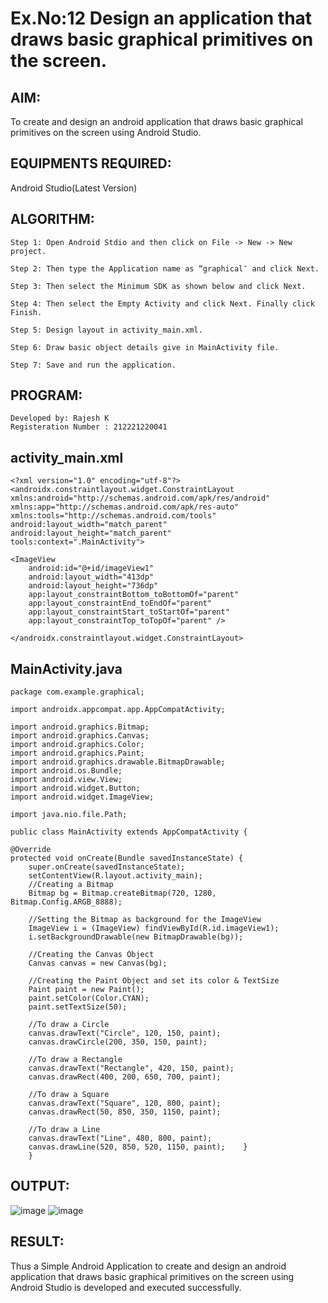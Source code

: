 # Ex.No:12 Design an application that draws basic graphical primitives on the screen.
## AIM:
To create and design an android application that draws basic graphical primitives on the screen using Android Studio.
## EQUIPMENTS REQUIRED:
Android Studio(Latest Version)
## ALGORITHM:
```
Step 1: Open Android Stdio and then click on File -> New -> New project.

Step 2: Then type the Application name as “graphical″ and click Next.

Step 3: Then select the Minimum SDK as shown below and click Next.

Step 4: Then select the Empty Activity and click Next. Finally click Finish.

Step 5: Design layout in activity_main.xml.

Step 6: Draw basic object details give in MainActivity file.

Step 7: Save and run the application.
```
## PROGRAM:
```
Developed by: Rajesh K
Registeration Number : 212221220041
```
## activity_main.xml
```
<?xml version="1.0" encoding="utf-8"?>
<androidx.constraintlayout.widget.ConstraintLayout xmlns:android="http://schemas.android.com/apk/res/android"
xmlns:app="http://schemas.android.com/apk/res-auto"
xmlns:tools="http://schemas.android.com/tools"
android:layout_width="match_parent"
android:layout_height="match_parent"
tools:context=".MainActivity">

<ImageView
    android:id="@+id/imageView1"
    android:layout_width="413dp"
    android:layout_height="736dp"
    app:layout_constraintBottom_toBottomOf="parent"
    app:layout_constraintEnd_toEndOf="parent"
    app:layout_constraintStart_toStartOf="parent"
    app:layout_constraintTop_toTopOf="parent" />

</androidx.constraintlayout.widget.ConstraintLayout>
```
## MainActivity.java
```
package com.example.graphical;

import androidx.appcompat.app.AppCompatActivity;

import android.graphics.Bitmap;
import android.graphics.Canvas;
import android.graphics.Color;
import android.graphics.Paint;
import android.graphics.drawable.BitmapDrawable;
import android.os.Bundle;
import android.view.View;
import android.widget.Button;
import android.widget.ImageView;

import java.nio.file.Path;

public class MainActivity extends AppCompatActivity {

@Override
protected void onCreate(Bundle savedInstanceState) {
    super.onCreate(savedInstanceState);
    setContentView(R.layout.activity_main);
    //Creating a Bitmap
    Bitmap bg = Bitmap.createBitmap(720, 1280, Bitmap.Config.ARGB_8888);

    //Setting the Bitmap as background for the ImageView
    ImageView i = (ImageView) findViewById(R.id.imageView1);
    i.setBackgroundDrawable(new BitmapDrawable(bg));

    //Creating the Canvas Object
    Canvas canvas = new Canvas(bg);

    //Creating the Paint Object and set its color & TextSize
    Paint paint = new Paint();
    paint.setColor(Color.CYAN);
    paint.setTextSize(50);

    //To draw a Circle
    canvas.drawText("Circle", 120, 150, paint);
    canvas.drawCircle(200, 350, 150, paint);

    //To draw a Rectangle
    canvas.drawText("Rectangle", 420, 150, paint);
    canvas.drawRect(400, 200, 650, 700, paint);

    //To draw a Square
    canvas.drawText("Square", 120, 800, paint);
    canvas.drawRect(50, 850, 350, 1150, paint);

    //To draw a Line
    canvas.drawText("Line", 480, 800, paint);
    canvas.drawLine(520, 850, 520, 1150, paint);    }
    }
```
## OUTPUT:
![image](https://github.com/HibaRajarajeswari/graphical-primitives/assets/129970809/02436f59-3759-4e90-9fc5-f26e408d8fc4)
![image](https://github.com/HibaRajarajeswari/graphical-primitives/assets/129970809/916c6d3d-83a8-42e8-a7cb-cc4dab2a1dad)
## RESULT:
Thus a Simple Android Application to create and design an android application that draws basic graphical primitives on the screen using Android Studio is developed and executed successfully.
